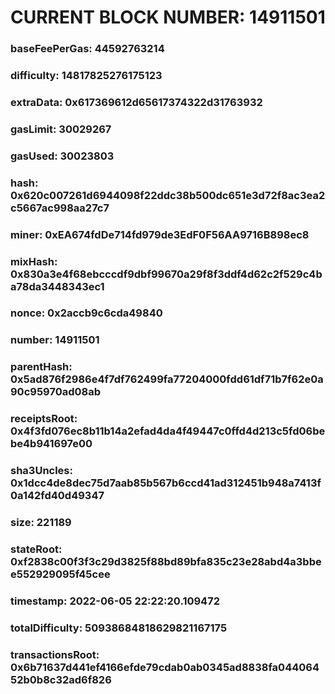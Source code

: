 # CURRENT BLOCK NUMBER: 14911501

### baseFeePerGas: 44592763214
### difficulty: 14817825276175123
### extraData: 0x617369612d65617374322d31763932
### gasLimit: 30029267
### gasUsed: 30023803
### hash: 0x620c007261d6944098f22ddc38b500dc651e3d72f8ac3ea2c5667ac998aa27c7
### miner: 0xEA674fdDe714fd979de3EdF0F56AA9716B898ec8
### mixHash: 0x830a3e4f68ebcccdf9dbf99670a29f8f3ddf4d62c2f529c4ba78da3448343ec1
### nonce: 0x2accb9c6cda49840
### number: 14911501
### parentHash: 0x5ad876f2986e4f7df762499fa77204000fdd61df71b7f62e0a90c95970ad08ab
### receiptsRoot: 0x4f3fd076ec8b11b14a2efad4da4f49447c0ffd4d213c5fd06bebe4b941697e00
### sha3Uncles: 0x1dcc4de8dec75d7aab85b567b6ccd41ad312451b948a7413f0a142fd40d49347
### size: 221189
### stateRoot: 0xf2838c00f3f3c29d3825f88bd89bfa835c23e28abd4a3bbee552929095f45cee
### timestamp: 2022-06-05 22:22:20.109472
### totalDifficulty: 50938684818629821167175
### transactionsRoot: 0x6b71637d441ef4166efde79cdab0ab0345ad8838fa04406452b0b8c32ad6f826
